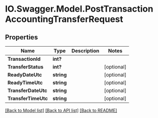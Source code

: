 # IO.Swagger.Model.PostTransactionAccountingTransferRequest
## Properties

Name | Type | Description | Notes
------------ | ------------- | ------------- | -------------
**TransactionId** | **int?** |  | 
**TransferStatus** | **int?** |  | [optional] 
**ReadyDateUtc** | **string** |  | [optional] 
**ReadyTimeUtc** | **string** |  | [optional] 
**TransferDateUtc** | **string** |  | [optional] 
**TransferTimeUtc** | **string** |  | [optional] 

[[Back to Model list]](../README.md#documentation-for-models) [[Back to API list]](../README.md#documentation-for-api-endpoints) [[Back to README]](../README.md)

